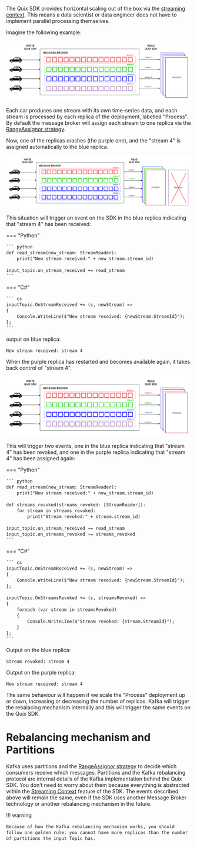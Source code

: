The Quix SDK provides horizontal scaling out of the box via the
[streaming context](#features/streaming-context.md). This means a data
scientist or data engineer does not have to implement parallel
processing themselves.

Imagine the following example:

![Horizontal scaling initial state](../images/QuixHorizontalScaling1.png)

Each car produces one stream with its own time-series data, and each
stream is processed by each replica of the deployment, labelled
"Process". By default the message broker will assign each stream to one
replica via the [RangeAssignor
strategy](https://kafka.apache.org/23/javadoc/org/apache/kafka/clients/consumer/RangeAssignor.html).

Now, one of the replicas crashes (the purple one), and the "stream 4" is
assigned automatically to the blue replica.

![Purple replica crashes](../images/QuixHorizontalScaling2.png)

This situation will trigger an event on the SDK in the blue replica
indicating that "stream 4" has been received:



=== "Python"
    
    ``` python
    def read_stream(new_stream: StreamReader):
        print("New stream received:" + new_stream.stream_id)
    
    input_topic.on_stream_received += read_stream
    ```

=== "C\#"
    
    ``` cs
    inputTopic.OnStreamReceived += (s, newStream) =>
    {
        Console.WriteLine($"New stream received: {newStream.StreamId}");
    };
    ```

output on blue replica:

``` console
New stream received: stream 4
```

When the purple replica has restarted and becomes available again, it
takes back control of "stream 4".

![Purple replica has been restarted](../images/QuixHorizontalScaling3.png)

This will trigger two events, one in the blue replica indicating that
"stream 4" has been revoked, and one in the purple replica indicating
that "stream 4" has been assigned again:



=== "Python"
    
    ``` python
    def read_stream(new_stream: StreamReader):
        print("New stream received:" + new_stream.stream_id)
    
    def streams_revoked(streams_revoked: [StreamReader]):
        for stream in streams_revoked:
            print("Stream revoked:" + stream.stream_id)
    
    input_topic.on_stream_received += read_stream
    input_topic.on_streams_revoked += streams_revoked
    ```

=== "C\#"
    
    ``` cs
    inputTopic.OnStreamReceived += (s, newStream) =>
    {
        Console.WriteLine($"New stream received: {newStream.StreamId}");
    };
    
    inputTopic.OnStreamsRevoked += (s, streamsRevoked) =>
    {
        foreach (var stream in streamsRevoked)
        {
            Console.WriteLine($"Stream revoked: {stream.StreamId}");
        }
    };
    ```

Output on the blue replica:

``` console
Stream revoked: stream 4
```

Output on the purple replica:

``` console
New stream received: stream 4
```

The same behaviour will happen if we scale the "Process" deployment up
or down, increasing or decreasing the number of replicas. Kafka will
trigger the rebalacing mechanism internally and this will trigger the
same events on the Quix SDK.

# Rebalancing mechanism and Partitions

Kafka uses partitions and the [RangeAssignor
strategy](https://kafka.apache.org/23/javadoc/org/apache/kafka/clients/consumer/RangeAssignor.html)
to decide which consumers receive which messages. Partitions and the
Kafka rebalancing protocol are internal details of the Kafka
implementation behind the Quix SDK. You don’t need to worry about them
because everything is abstracted within the [Streaming
Context](#features/streaming-context.md) feature of the SDK. The
events described above will remain the same, even if the SDK uses
another Message Broker technology or another rebalancing mechanism in
the future.

!!! warning

	Because of how the Kafka rebalancing mechanism works, you should follow one golden rule: you cannot have more replicas than the number of partitions the input Topic has.
